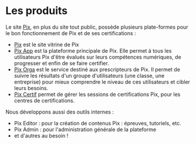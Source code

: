 # Les produits  

Le site [Pix](pix.fr), en plus du site tout public, possède plusieurs plate-formes pour le bon fonctionnement de Pix et de ses certifications : 

* [Pix](pix.fr) est le site vitrine de Pix
* [Pix App](app.pix.fr) est la plateforme principale de Pix. Elle permet à tous les utilisateurs Pix d'être évalués sur leurs compétences numériques, de progresser et enfin de se faire certifier.
* [Pix Orga](orga.pix.fr) est le service destiné aux prescripteurs de Pix. Il permet de suivre les résultats d'un groupe d'utilisateurs (une classe, une entreprise) pour mieux comprendre le niveau de ces utilisateurs et cibler leurs besoins.
* [Pix Certif](certif.pix.fr) permet de gérer les sessions de certifications Pix, pour les centres de certifications.

Nous développons aussi des outils internes : 

* Pix Editor : pour la création de contenus Pix : épreuves, tutoriels, etc.
* Pix Admin : pour l'administration générale de la plateforme
* et d'autres au besoin ! 